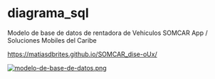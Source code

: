 # diagrama_sql

Modelo de base de datos de rentadora de Vehiculos SOMCAR App / Soluciones Mobiles del Caribe

https://matiasdbrites.github.io/SOMCAR_dise-oUx/

[![modelo-de-base-de-datos.png](https://i.postimg.cc/MKm1Gz73/modelo-de-base-de-datos.png)](https://postimg.cc/KR41qSst)
